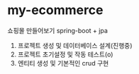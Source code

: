 # **my-ecommerce**
쇼핑몰 만들어보기
spring-boot + jpa
1. 프로젝트 생성 및 데이터베이스 설계(진행중)
2. 프로젝트 초기설정 및 작동 테스트(o)
3. 엔티티 생성 및 기본적인 crud 구현

